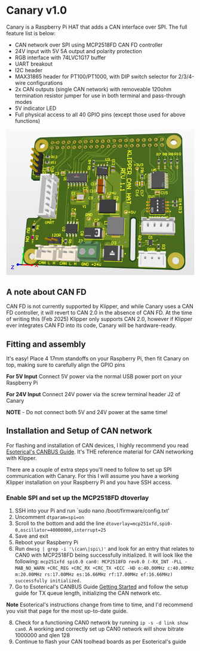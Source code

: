 # Canary v1.0
Canary is a Raspberry Pi HAT that adds a CAN interface over SPI. The full feature list is below:
- CAN network over SPI using MCP2518FD CAN FD controller
- 24V input with 5V 5A output and polarity protection
- RGB interface with 74LVC1G17 buffer
- UART breakout
- I2C header
- MAX31865 header for PT100/PT1000, with DIP switch selector for 2/3/4-wire configurations
- 2x CAN outputs (single CAN network) with removeable 120ohm termination resistor jumper for use in both terminal and pass-through modes
- 5V indicator LED
- Full physical access to all 40 GPIO pins (except those used for above functions)

![Canary-hat](Images/canary_hat.png)

## A note about CAN FD
CAN FD is not currently supported by Klipper, and while Canary uses a CAN FD controller, it will revert to CAN 2.0 in the absence of CAN FD. At the time of writing this (Feb 2025) Klipper only supports CAN 2.0, however if Klipper ever integrates CAN FD into its code, Canary will be hardware-ready.

## Fitting and assembly
It's easy! Place 4 17mm standoffs on your Raspberry Pi, then fit Canary on top, making sure to carefully align the GPIO pins

**For 5V Input** Connect 5V power via the normal USB power port on your Raspberry Pi

**For 24V Input** Connect 24V power via the screw terminal header J2 of Canary

**NOTE** - Do not connect both 5V and 24V power at the same time!

## Installation and Setup of CAN network
For flashing and installation of CAN devices, I highly recommend you read [Esoterical's CANBUS Guide](https://canbus.esoterical.online/). It's THE reference material for CAN networking with Klipper.

There are a couple of extra steps you'll need to follow to set up SPI communication with Canary. For this I will assume you have a working Klipper installation on your Raspberry Pi and you have SSH access.

### Enable SPI and set up the MCP2518FD dtoverlay
1. SSH into your Pi and run `sudo nano /boot/firmware/config.txt'
2. Uncomment `dtparam=spi=on`
3. Scroll to the bottom and add the line `dtoverlay=mcp251xfd,spi0-0,oscillator=40000000,interrupt=25`
4. Save and exit
5. Reboot your Raspberry Pi
6. Run `dmesg | grep -i '\(can\|spi\)'` and look for an entry that relates to CAN0 with MCP2518FD being successfully initialized. It will look like the following:
`mcp251xfd spi0.0 can0: MCP2518FD rev0.0 (-RX_INT -PLL -MAB_NO_WARN +CRC_REG +CRC_RX +CRC_TX +ECC -HD o:40.00MHz c:40.00MHz m:20.00MHz rs:17.00MHz es:16.66MHz rf:17.00MHz ef:16.66MHz) successfully initialized.`
7. Go to Esoterical's CANBUS Guide [Getting Started](https://canbus.esoterical.online/Getting_Started.html) and follow the setup guide for TX queue length, initializing the CAN network etc.

**Note** Esoterical's instructions change from time to time, and I'd recommend you visit that page for the most up-to-date guide.

8. Check for a functioning CAN0 network by running `ip -s -d link show can0`. A working and correctly set up CAN0 network will show bitrate 1000000 and qlen 128
9. Continue to flash your CAN toolhead boards as per Esoterical's guide

